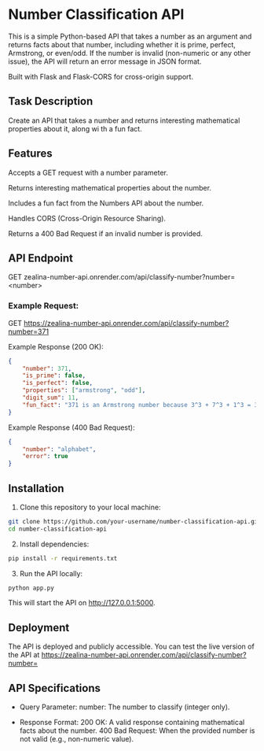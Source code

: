 # Number Classification API

This is a simple Python-based API that takes a number as an argument and returns facts about that number, including whether it is prime, perfect, Armstrong, or even/odd. If the number is invalid (non-numeric or any other issue), the API will return an error message in JSON format.

Built with Flask and Flask-CORS for cross-origin support.

## Task Description

Create an API that takes a number and returns interesting mathematical properties about it, along wi
th a fun fact.

## Features

Accepts a GET request with a number parameter.

Returns interesting mathematical properties about the number.

Includes a fun fact from the Numbers API about the number.

Handles CORS (Cross-Origin Resource Sharing).

Returns a 400 Bad Request if an invalid number is provided.


## API Endpoint

GET zealina-number-api.onrender.com/api/classify-number?number=\<number\>

### Example Request:

GET https://zealina-number-api.onrender.com/api/classify-number?number=371

Example Response (200 OK):
```json
{
    "number": 371,
    "is_prime": false,
    "is_perfect": false,
    "properties": ["armstrong", "odd"],
    "digit_sum": 11,
    "fun_fact": "371 is an Armstrong number because 3^3 + 7^3 + 1^3 = 371"
}
```

Example Response (400 Bad Request):
```json
{
    "number": "alphabet",
    "error": true
}
```

## Installation

1. Clone this repository to your local machine:
```sh
git clone https://github.com/your-username/number-classification-api.git
cd number-classification-api
```

2. Install dependencies:
```sh
pip install -r requirements.txt
```

3. Run the API locally:
```sh
python app.py
```

This will start the API on http://127.0.0.1:5000.



## Deployment

The API is deployed and publicly accessible. You can test the live version of the API at https://zealina-number-api.onrender.com/api/classify-number?number=<number>

## API Specifications
-   Query Parameter:
number: The number to classify (integer only).

-   Response Format:
200 OK: A valid response containing mathematical facts about the number.
400 Bad Request: When the provided number is not valid (e.g., non-numeric value).
